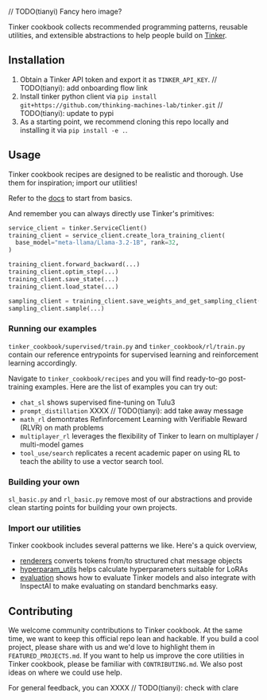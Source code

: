// TODO(tianyi) Fancy hero image?


Tinker cookbook collects recommended programming patterns, reusable utilities, and extensible abstractions to help people build on [Tinker](https://tinker-docs.thinkingmachines.ai/).

## Installation

1. Obtain a Tinker API token and export it as `TINKER_API_KEY`. // TODO(tianyi): add onboarding flow link
2. Install tinker python client via `pip install git+https://github.com/thinking-machines-lab/tinker.git` // TODO(tianyi): update to pypi
3. As a starting point, we recommend cloning this repo locally and installing it via `pip install -e .`.

## Usage

Tinker cookbook recipes are designed to be realistic and thorough. Use them for inspiration; import our utilities!

Refer to the [docs](https://tinker-docs.thinkingmachines.ai/training-sampling) to start from basics.

And remember you can always directly use Tinker's primitives:
```python
service_client = tinker.ServiceClient()
training_client = service_client.create_lora_training_client(
  base_model="meta-llama/Llama-3.2-1B", rank=32,
)

training_client.forward_backward(...)
training_client.optim_step(...)
training_client.save_state(...)
training_client.load_state(...)

sampling_client = training_client.save_weights_and_get_sampling_client(name="my_model")
sampling_client.sample(...)
```


### Running our examples

`tinker_cookbook/supervised/train.py` and `tinker_cookbook/rl/train.py` contain our reference entrypoints for supervised learning and reinforcement learning accordingly.

Navigate to `tinker_cookbook/recipes` and you will find ready-to-go post-training examples. Here are the list of examples you can try out:
- `chat_sl` shows supervised fine-tuning on Tulu3
- `prompt_distillation` XXXX // TODO(tianyi): add take away message
- `math_rl` demontrates Refinforcement Learning with Verifiable Reward (RLVR) on math problems
- `multiplayer_rl` leverages the flexibility of Tinker to learn on multiplayer / multi-model games
- `tool_use/search` replicates a recent academic paper on using RL to teach the ability to use a vector search tool.

### Building your own

`sl_basic.py` and `rl_basic.py` remove most of our abstractions and provide clean starting points for building your own projects.

### Import our utilities

Tinker cookbook includes several patterns we like. Here's a quick overview,
- [renderers]() converts tokens from/to structured chat message objects
- [hyperparam_utils]() helps calculate hyperparameters suitable for LoRAs
- [evaluation]() shows how to evaluate Tinker models and also integrate with InspectAI to make evaluating on standard benchmarks easy.

## Contributing

We welcome community contributions to Tinker cookbook. At the same time, we want to keep this official repo lean and hackable.
If you build a cool project, please share with us and we'd love to highlight them in `FEATURED_PROJECTS.md`.
If you want to help us improve the core utilities in Tinker cookbook, please be familiar with `CONTRIBUTING.md`. We also post ideas on where we could use help.

For general feedback, you can XXXX // TODO(tianyi): check with clare
